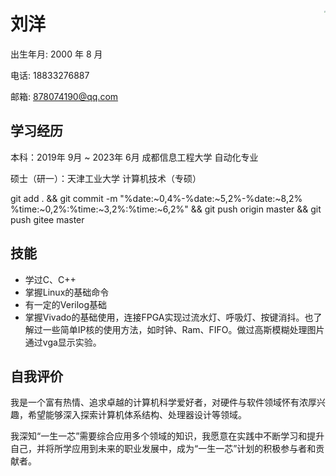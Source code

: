 # 刘洋                                                                                <img src="https://lypicbed.oss-cn-beijing.aliyuncs.com/Markdonwn/202406161052493.jpg" div align="right" style="zoom:15%;" />

出生年月:  2000 年 8 月

电话: 18833276887

邮箱: 878074190@qq.com



## 学习经历



本科：2019年 9月 ~ 2023年 6月   成都信息工程大学   自动化专业

硕士（研一）：天津工业大学   计算机技术（专硕）

git add . && git commit -m "%date:~0,4%-%date:~5,2%-%date:~8,2%    %time:~0,2%:%time:~3,2%:%time:~6,2%" && git push origin master  && git push gitee master 

## 技能



- 学过C、C++
- 掌握Linux的基础命令
- 有一定的Verilog基础
- 掌握Vivado的基础使用，连接FPGA实现过流水灯、呼吸灯、按键消抖。也了解过一些简单IP核的使用方法，如时钟、Ram、FIFO。做过高斯模糊处理图片通过vga显示实验。



## 自我评价

我是一个富有热情、追求卓越的计算机科学爱好者，对硬件与软件领域怀有浓厚兴趣，希望能够深入探索计算机体系结构、处理器设计等领域。

我深知“一生一芯”需要综合应用多个领域的知识，我愿意在实践中不断学习和提升自己，并将所学应用到未来的职业发展中，成为“一生一芯”计划的积极参与者和贡献者。

